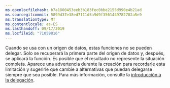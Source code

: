```yaml
---
ms.openlocfilehash: b7a1800453eeb3b183fec0bbe2155d990e4b21ad
ms.sourcegitcommit: 5899d37e38ed7111d5a9d9f3561449782702a5e9
ms.translationtype: MT
ms.contentlocale: es-ES
ms.lasthandoff: 09/17/2019
ms.locfileid: "71059816"
---
```


Cuando se usa con un origen de datos, estas funciones no se pueden delegar. Solo se recuperará la primera parte del origen de datos y, después, se aplicará la función.  Es posible que el resultado no represente la situación completa.  Aparece una advertencia durante la creación para recordarle esta limitación y sugerirle que cambie a alternativas que puedan delegarse siempre que sea posible. Para más información, consulte la [introducción a la delegación](../maker/canvas-apps/delegation-overview.md).

